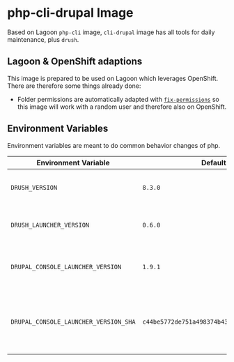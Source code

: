 # php-cli-drupal Image

Based on Lagoon `php-cli` image, `cli-drupal` image has all tools for daily maintenance, plus `drush`.

## Lagoon & OpenShift adaptions

This image is prepared to be used on Lagoon which leverages OpenShift. There are therefore some things already done:

- Folder permissions are automatically adapted with [`fix-permissions`](https://github.com/sclorg/s2i-base-container/blob/master/core/root/usr/bin/fix-permissions) so this image will work with a random user and therefore also on OpenShift.

## Environment Variables

Environment variables are meant to do common behavior changes of php.

| Environment Variable              | Default   | Description                                                                                                                                                                                                              |
| --------------------------------- | --------- | ------------------------------------------------------------------------------------------------------------------------------------------------------------------------------------------------------------------------ |
| `DRUSH_VERSION`                  | `8.3.0`   | Specify the Drush version to install
| `DRUSH_LAUNCHER_VERSION`         | `0.6.0`   | Specify the Drush Launcher version
| `DRUPAL_CONSOLE_LAUNCHER_VERSION`| `1.9.1`   | Specify the Drupal Console Launcher Version
| `DRUPAL_CONSOLE_LAUNCHER_VERSION_SHA`| `c44be5772de751a498374b43290c693e6a8c79f4`   | Specify the Drupal Console Launcher Version SHA checksum